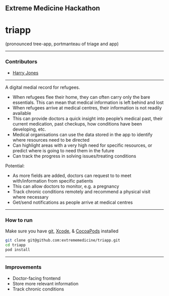 ## Extreme Medicine Hackathon
# triapp

(pronounced tree-app, portmanteau of triage and app)
 
---
 
### Contributors
 
* [Harry Jones]
 
---
 
A digital medial record for refugees.
- When refugees flee their home, they can often carry only the bare essentials. This can mean that medical information is left behind and lost
- When refugees arrive at medical centres, their information is not readily available
- This can provide doctors a quick insight into people’s medical past, their current medication, past checkups, how conditions have been developing, etc.
- Medical organisations can use the data stored in the app to identify where resources need to be directed
- Can highlight areas with a very high need for specific resources, or predict where is going to need them in the future
- Can track the progress in solving issues/treating conditions

Potential:
- As more fields are added, doctors can request to to meet with/information from specific patients
- This can allow doctors to monitor, e.g. a pregnancy
- Track chronic conditions remotely and recommend a physical visit where necessary
- Get/send notifications as people arrive at medical centres

---
 
### How to run
 
Make sure you have [git], [Xcode], & [CocoaPods] installed 
```sh
git clone git@github.com:extrememedicine/triapp.git
cd triapp
pod install
```
 
---
 
### Improvements
 
* Doctor-facing frontend
* Store more relevant information
* Track chronic conditions
 
 
[git]:http://git-scm.com/
[Harry Jones]:https://harryj.uk
[Xcode]:https://developer.apple.com/xcode/
[CocoaPods]:http://cocoapods.org/
